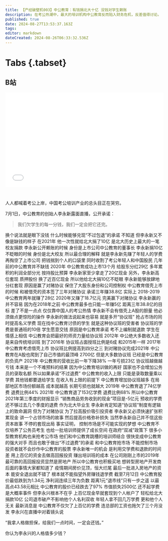 ```yaml
---
title: 【产经破壁机003】中公教育：有钱捐北大十亿 没钱对学生赖账
description: 在考公热潮中，最大的培训机构中公教育反而陷入财务危机，反差值得讨论。
published: true
date: 2024-08-27T13:53:37.163Z
tags: 
editor: markdown
dateCreated: 2024-08-26T06:33:32.536Z
---
```


# Tabs {.tabset}

## B站

<div style="position: relative; padding: 30% 45%;">
<iframe style="position: absolute; width: 100%; height: 100%; left: 0; top: 0;" src="//player.bilibili.com/player.html?&bvid=BV1SDiKeSEia&page=1&as_wide=1&high_quality=1&danmaku=1&autoplay=0" scrolling="no" border="0" frameborder="no" framespacing="0" allowfullscreen="true"></iframe>
</div>


#

人人都喊着考公上岸，中国考公培训产业的总头目正在哭穷。

7月1日，中公教育的创始人李永新露面直播，公开承诺：

> 我们欠学生的每一分钱，我们一定会把它还完。

换个说法就是眼下没钱
什么时候能够兑现“不过包退”的承诺
不知道
但李永新又不像是缺钱的样子
在2021年
他一次性就给北大捐了10亿
是北大历史上最大的一笔校友捐款
李永新公开赖账的时候
身份是上市公司中公教育的董事长
李永新捐10亿不眨眼的时候
身份是北大校友
所以最合理的解释
就是李永新先赚了年轻人的学费
再掏空了上市公司
把钱揣到个人的口袋里
同时收割了考公年轻人和中国股民
几年前的中公教育并不缺钱
2020年
中公教育成功上市13个月
给股东分红29亿
多年累积的利润全部分光
按持股比预算
李永新家至少拿走了20亿现金
另外，李永新高位套现
质押股份
换了近百亿现金
所以他给北大捐10亿不眨眼
李永新能够放肆地分红套现
原因是赢了对赌协议
保住了大股东身份和公司控制权
中公教育借壳上市的时候
和被借壳的资本签了三年对赌协议
承诺三年赚38.8亿
实际上
2018-2019中公教育两年就赚了28亿
2020年又赚了18.7亿元
完美赢下对赌协议
李永新赢的并不容易
因为在2018年之前
中公教育最多也只能一年赚5亿
距离三年38.8亿的目标
差了不是一点点
仅仅靠中国人的考公热情
李永新不会有借壳上A股的胆量
他必须做点更惊险的操作
李永新的做法说起来也容易
就是多开“协议班”
抢占市场的同时提高名义学费
现在找中公教育讨债的学生
就是这种协议班的受害者
协议班的学费是普通班的10倍
学生愿意交钱
原因是中公教育承诺
考不上编制就退款
学生在情感上相信
中公教育会把最好的师资力量给协议班
2012年
中公绝大多数收入还是来自传统培训班
到了2016年
协议班占面授班比例是6成
和2015年一样
2017年中公教育考虑借壳上市
协议班比例提高到四分之三
到对赌协议完成2021年
中公教育在A股也爬到了自己市值的最顶峰
2700亿
但是大多数协议班
已经是中公教育的负资产
2021年
中公教育的营收比前一年下降38%
一年亏损23亿
协议班越做越亏钱
本来是一个不难预料的结果
因为中公教育培训做的再好
国家也不会增加公务员的录取名额
所以如果承诺“不过退费”
中公教育的收入上限
只能是录取数量乘以学费
其他钱都要退给学生
在收入有上限的前提下
中公教育增加协议班越多
在局部地区市场份额越高
成本就越高
长期亏损也就越大
2019年
中公教育退了74亿学费
退费比例44%
2021年
中公教育退了153亿学费
退费比例68%
所以中公教育2021年第三季度的财报显示
“销售商品劳务收到的现金”项目是-5亿元
预收的学费还不够过去几个季度的退费
作为北大毕业生
李永新肯定知道“协议班”制度有逻辑上的致命漏洞
但为了对赌协议
为了拉高股价吸引投资者
李永新又必须快速扩张积累现金
讲一个占领市场的故事
然后提高价格弥补损失
当然李永新自己并不信这些资本故事
不停的套现出局
事实证明，
控制市场是不可能实现的梦想
中公教育不仅培养了公务员考生
也给一批培训师提供了成长空间
在政府“双减”政策下
很多小型教育机构也来抢考公市场
他们和中公教育跳槽的培训师结合
很快变成中公教育的强大对手
而且也敢于做出“不过退费”的承诺
和中公教育抢市场
不能控制市场
投资者就不会炒作中公教育的股票
李永新唯一的机会
是利用交学费和退款的时间差
用上百亿的资金去做高回报投资
赚出培训班的成本
在公司刚刚上市的2019年
最可靠的高回报投资显然是房地产
所以中公教育也积极买地
想转型房地产开发商
后面的事情大家都知道了
疫情期间房价见顶，恒大烂尾
最后一批进入房地产的资本
能安全退出就不错了
根本就不能指望外房赚钱退学费
截至7月12日
中公教育股价最低跌到为1.34元
净利润连续三年为负数
距离1元“退市线”只有一步之遥
以最高点43.58元相比
中公教育的股价已经跌去了97%
市值损失2500亿
还不起学费是大概率事件
但李永兴根本不在乎
上百亿现金早就套现到个人帐户了
轻松给北大捐款10亿
公司退市破产不影响他个人名利双收
年轻人拿不回几万学费
更和他个人无关
最新消息是
中公教育不仅欠了上百亿的学费
连总部的工资也拖欠了三个月没发
李永兴在直播中对着镜头说

“我拿人格做担保，给我们一点时间，一定会还钱。”

你认为李永兴的人格值多少钱？